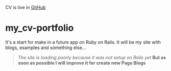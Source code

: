 CV is live in [GitHub](https://kseniiamarkiv.github.io/my_cv-portfolio/)

# my_cv-portfolio
It's a start for make in a future app on Ruby on Rails. It will be my site with blogs, examples and something else...

> <em>The site is loading poorly because it was not setup on Rails yet</em> <b>But as soon as possible I will improve it for create new Page Blogs</b>